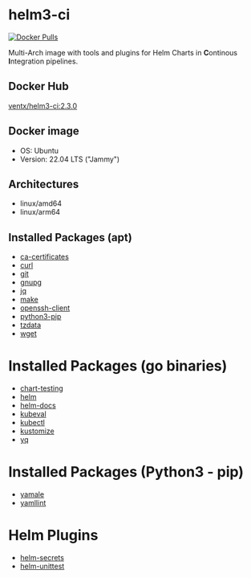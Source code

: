 # helm3-ci

[![Docker Pulls](https://img.shields.io/docker/pulls/ventx/helm3-ci.svg)](https://hub.docker.com/r/ventx/helm3-ci/)

Multi-Arch image with tools and plugins for Helm Charts in **C**ontinous **I**ntegration pipelines.


## Docker Hub

[ventx/helm3-ci:2.3.0](https://hub.docker.com/r/ventx/helm3-ci) <!-- {x-release-please-version} -->


## Docker image

* OS: Ubuntu
* Version: 22.04 LTS ("Jammy")


## Architectures

* linux/amd64
* linux/arm64


## Installed Packages (apt)

* [ca-certificates](https://packages.ubuntu.com/jammy/ca-certificates)
* [curl](https://packages.ubuntu.com/jammy/curl)
* [git](https://packages.ubuntu.com/jammy/git)
* [gnupg](https://packages.ubuntu.com/jammy/gnupg)
* [jq](https://packages.ubuntu.com/jammy/jq)
* [make](https://packages.ubuntu.com/jammy/make)
* [openssh-client](https://packages.ubuntu.com/jammy/openssh-client)
* [python3-pip](https://packages.ubuntu.com/jammy/python3-pip)
* [tzdata](https://packages.ubuntu.com/jammy/tzdata)
* [wget](https://packages.ubuntu.com/jammy/wget)


# Installed Packages (go binaries)

* [chart-testing](https://github.com/helm/chart-testing)
* [helm](https://helm.sh/)
* [helm-docs](https://github.com/norwoodj/helm-docs)
* [kubeval](https://www.kubeval.com)
* [kubectl](https://github.com/kubernetes/kubectl)
* [kustomize](https://github.com/kubernetes-sigs/kustomize)
* [yq](https://github.com/mikefarah/yq)


# Installed Packages (Python3 - pip)

* [yamale](https://pypi.org/project/yamale/)
* [yamllint](https://pypi.org/project/yamllint/)


# Helm Plugins

* [helm-secrets](https://github.com/jkroepke/helm-secrets)
* [helm-unittest](https://github.com/helm-unittest/helm-unittest)
